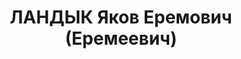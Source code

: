 ---
title: ЛАНДЫК Яков Еремович (Еремеевич)
description: "1890 р., с. Левченки Зіньківського р-ну Полтавської обл., українець,\
  \ із селян, освіта домашня. Проживав у м. Полтава. Завідувач племзаготконтори. \n\
  \  Заарештований 19 вересня 1937 р. Засуджений Верховним Судом СРСР 28 жовтня 1937\
  \ р. за ст.ст. 54-7, 54-8, 54-11 КК УРСР до розстрілу з конфіскацією майна. Вирок\
  \ виконано 29 жовтня 1937 р. у м. Київ. \n  Реабілітований Верховним Судом СРСР\
  \ 16 жовтня 1958 р."
---